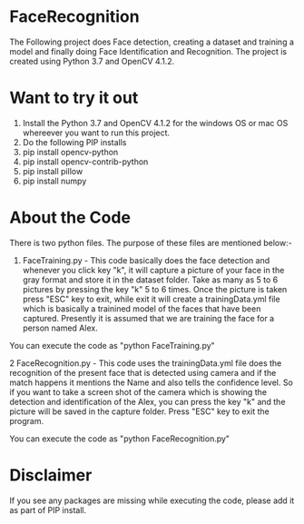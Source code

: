 # FaceRecognition
The Following project does Face detection, creating a dataset and training a model and finally doing Face Identification and Recognition. The project is created using Python 3.7 and OpenCV 4.1.2. 

# Want to try it out
1. Install the Python 3.7 and OpenCV 4.1.2 for the windows OS or mac OS whereever you want to run this project.
2. Do the following PIP installs
3. pip install opencv-python 
4. pip install opencv-contrib-python
5. pip install pillow
6. pip install numpy

# About the Code
There is two python files. The purpose of these files are mentioned below:-

1. FaceTraining.py - This code basically does the face detection and whenever you click key "k", it will capture a picture of your face in the gray format and store it in the dataset folder. Take as many as 5 to 6 pictures by pressing the key "k" 5 to 6 times. Once the picture is taken press "ESC" key to exit, while exit it will create a trainingData.yml file which is basically a trainined model of the faces that have been captured. Presently it is assumed that we are training the face for a person named Alex. 

You can execute the code as "python FaceTraining.py"

2 FaceRecognition.py - This code uses the trainingData.yml file does the recognition of the present face that is detected using camera and if the match happens it mentions the Name and also tells the confidence level. So if you want to take a screen shot of the camera which is showing the detection and identification of the Alex, you can press the key "k" and the picture will be saved in the capture folder. Press "ESC" key to exit the program.

You can execute the code as "python FaceRecognition.py"

# Disclaimer
If you see any packages are missing while executing the code, please add it as part of PIP install.
